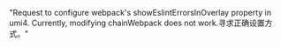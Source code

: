 "Request to configure webpack's showEslintErrorsInOverlay property in umi4. Currently, modifying chainWebpack does not work.寻求正确设置方式。"
